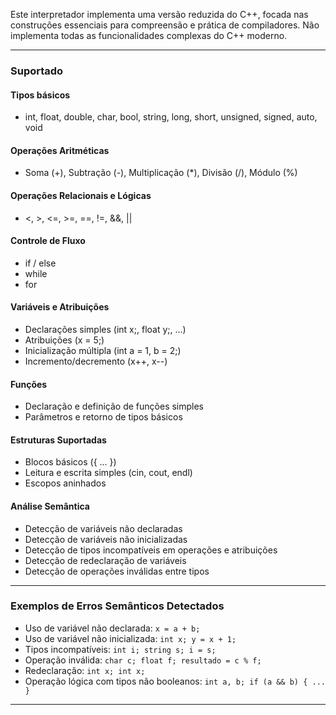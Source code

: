 

Este interpretador implementa uma versão reduzida do C++, focada nas construções essenciais para compreensão e prática de compiladores. Não implementa todas as funcionalidades complexas do C++ moderno.

---

### Suportado

#### Tipos básicos
- int, float, double, char, bool, string, long, short, unsigned, signed, auto, void

#### Operações Aritméticas
- Soma (+), Subtração (-), Multiplicação (*), Divisão (/), Módulo (%)

#### Operações Relacionais e Lógicas
- <, >, <=, >=, ==, !=, &&, ||

#### Controle de Fluxo
- if / else
- while
- for

#### Variáveis e Atribuições
- Declarações simples (int x;, float y;, ...)
- Atribuições (x = 5;)
- Inicialização múltipla (int a = 1, b = 2;)
- Incremento/decremento (x++, x--)

#### Funções
- Declaração e definição de funções simples
- Parâmetros e retorno de tipos básicos

#### Estruturas Suportadas
- Blocos básicos ({ ... })
- Leitura e escrita simples (cin, cout, endl)
- Escopos aninhados

#### Análise Semântica
- Detecção de variáveis não declaradas
- Detecção de variáveis não inicializadas
- Detecção de tipos incompatíveis em operações e atribuições
- Detecção de redeclaração de variáveis
- Detecção de operações inválidas entre tipos

---

### Exemplos de Erros Semânticos Detectados
- Uso de variável não declarada: `x = a + b;`
- Uso de variável não inicializada: `int x; y = x + 1;`
- Tipos incompatíveis: `int i; string s; i = s;`
- Operação inválida: `char c; float f; resultado = c % f;`
- Redeclaração: `int x; int x;`
- Operação lógica com tipos não booleanos: `int a, b; if (a && b) { ... }`

---

